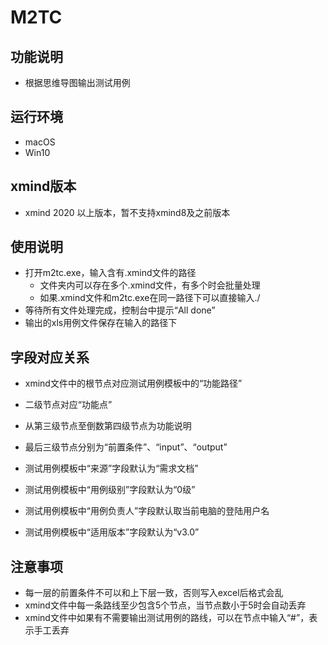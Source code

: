 # M2TC

## 功能说明
- 根据思维导图输出测试用例

## 运行环境
- macOS
- Win10
  
## xmind版本
- xmind 2020 以上版本，暂不支持xmind8及之前版本
  
## 使用说明
- 打开m2tc.exe，输入含有.xmind文件的路径
  + 文件夹内可以存在多个.xmind文件，有多个时会批量处理
  + 如果.xmind文件和m2tc.exe在同一路径下可以直接输入./
- 等待所有文件处理完成，控制台中提示“All done”
- 输出的xls用例文件保存在输入的路径下

## 字段对应关系
- xmind文件中的根节点对应测试用例模板中的“功能路径”
- 二级节点对应“功能点”
- 从第三级节点至倒数第四级节点为功能说明
- 最后三级节点分别为“前置条件”、“input”、“output”

- 测试用例模板中“来源”字段默认为“需求文档”
- 测试用例模板中“用例级别”字段默认为“0级”
- 测试用例模板中“用例负责人”字段默认取当前电脑的登陆用户名
- 测试用例模板中“适用版本”字段默认为“v3.0”
## 注意事项
- 每一层的前置条件不可以和上下层一致，否则写入excel后格式会乱
- xmind文件中每一条路线至少包含5个节点，当节点数小于5时会自动丢弃
- xmind文件中如果有不需要输出测试用例的路线，可以在节点中输入“#”，表示手工丢弃
